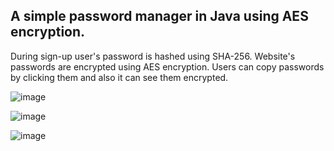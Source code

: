 ## A simple password manager in Java using AES encryption.

During sign-up user's password is hashed using SHA-256. Website's passwords are encrypted using AES encryption. Users can copy passwords by clicking them and also it can see them encrypted.

![image](https://github.com/user-attachments/assets/0a7eabac-520b-4a6d-8b8b-e7bfe79fd705)

![image](https://github.com/user-attachments/assets/0cec2eb7-1a0e-45e0-9840-c9cbecbbb63f)

![image](https://github.com/user-attachments/assets/15e026a6-0c6f-4ed7-ad96-63be7e27adba)
